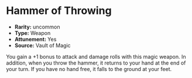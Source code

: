 
# Hammer of Throwing

* **Rarity:** uncommon
* **Type:** Weapon
* **Attunement:** Yes
* **Source:** Vault of Magic


You gain a +1 bonus to attack and damage rolls with this magic weapon. In addition, when you throw the hammer, it returns to your hand at the end of your turn. If you have no hand free, it falls to the ground at your feet.

